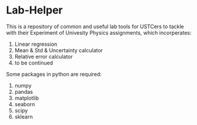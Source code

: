 # Lab-Helper
This is a repository of common and useful lab tools for USTCers to tackle with their Experiment of Univesity Physics assignments,
which incorperates:
1. Linear regression
2. Mean & Std & Uncertainty calculator
3. Relative error calculator
4. to be continued

Some packages in python are required:
1. numpy
2. pandas
3. matplotlib
4. seaborn
5. scipy
6. sklearn
